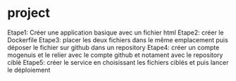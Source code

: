 # project
Etape1:
Créer une application basique avec un fichier html
Etape2:
créer le Dockerfile 
Etape3:
placer les deux fichiers dans le même emplacement puis déposer le fichier sur github dans un repository
Etape4:
créer un compte mogenuis et le relier avec le compte github et notament avec le repository ciblé
Etape5:
créer le service en choisissant les fichiers ciblés et puis lancer le déploiement
